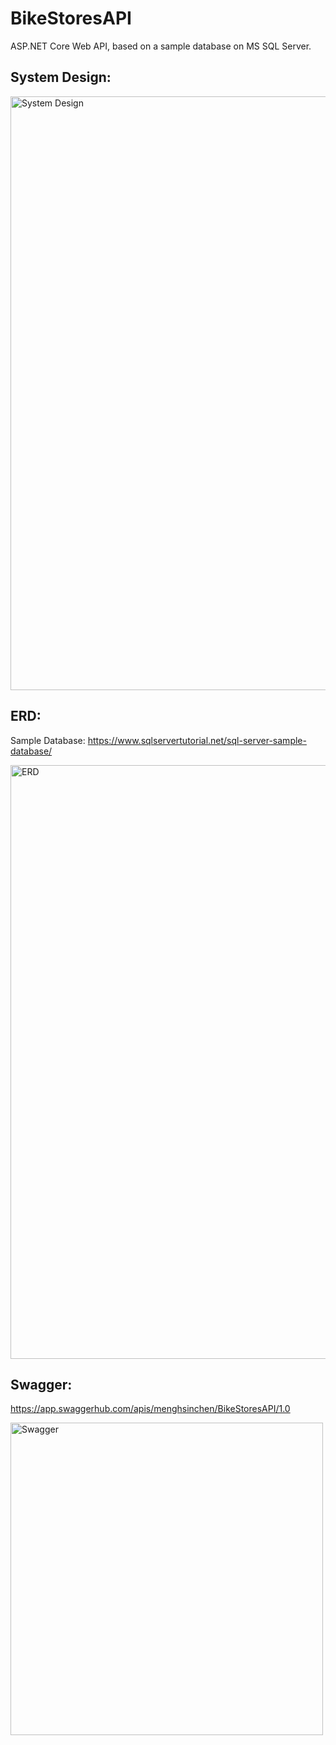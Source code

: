 # BikeStoresAPI
 ASP.NET Core Web API, based on a sample database on MS SQL Server.

## System Design:

<img width="950" alt="System Design" src="https://github.com/menghsinchen/BikeStoresAPI/assets/102609505/3cecc19d-f48f-4492-8375-0ad7d8af28a4">

## ERD:

Sample Database:
https://www.sqlservertutorial.net/sql-server-sample-database/

<img width="950" alt="ERD" src="https://github.com/menghsinchen/BikeStoresAPI/assets/102609505/f6249ee7-5d84-4ff1-8b87-26387fd42d93">

## Swagger:
https://app.swaggerhub.com/apis/menghsinchen/BikeStoresAPI/1.0

<img width="500" alt="Swagger" src="https://github.com/menghsinchen/BikeStoresAPI/assets/102609505/45564b2b-6d3b-498b-973f-96b75e9e537d">
